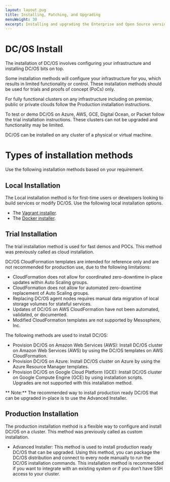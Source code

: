 ```yaml
---
layout: layout.pug
title: Installing, Patching, and Upgrading
menuWeight: 30
excerpt: Installing and upgrading the Enterprise and Open Source versions of DC/OS
---
```


# DC/OS Install

The installation of DC/OS involves configuring your infrastructure and installing DC/OS bits on top.

Some installation methods will configure your infrastructure for you, which results in limited functionality or control. These installation methods should be used for trials and proofs of concept (PoCs) only. 

For fully functional clusters on any infrastructure including on premise, public or private clouds follow the Production installation instructions.

To test or demo DC/OS on Azure, AWS, GCE, Digital Ocean, or Packet follow the trial installation instructions. These clusters can not be upgraded and functionality may be limited. 

DC/OS can be installed on any cluster of a physical or virtual machine. 

# Types of installation methods

Use the following installation methods based on your requirement.

## Local Installation
The Local installation method is for first-time users or developers looking to build services or modify DC/OS. 
Use the following local installation options.
- The [Vagrant installer](https://github.com/dcos/dcos-vagrant/). 
- The [Docker installer](https://github.com/dcos/dcos-docker/).
 
## Trial  Installation 
The trial installation method is used for fast demos and POCs. This method was previously called as cloud installation.

DC/OS CloudFormation templates are intended for reference only and are not recommended for production use, due to the following limitations:
- CloudFormation does not allow for coordinated zero-downtime in-place updates within Auto Scaling groups.
- CloudFormation does not allow for automated zero-downtime replacement of Auto Scaling groups.
- Replacing DC/OS agent nodes requires manual data migration of local storage volumes for stateful services.
- Updates of DC/OS on AWS CloudFormation have not been automated, validated, or documented.
- Modified CloudFormation templates are not supported by Mesosphere, Inc.

The following methods are used to install DC/OS:
- Provision DC/OS on Amazon Web Services (AWS): Install DC/OS cluster on Amazon Web Services (AWS) by using the DC/OS templates on AWS CloudFormation. 
- Provision DC/OS on Azure: Install DC/OS cluster on Azure by using the Azure Resource Manager templates.
- Provision DC/OS on Google Cloud Platform (GCE): Install DC/OS cluster on Google Compute Engine (GCE) by using installation scripts. Upgrades are not supported with this installation method.
 
 ** Note:** The recommended way to install production ready DC/OS that can be upgraded in-place is to use the Advanced Installer.

## Production Installation
The production installation method is a flexible way to configure and install DC/OS on a cluster. This method was previously called as custom installation.
 
- Advanced Installer: This method is used to install production ready DC/OS that can be upgraded. Using this method, you can package the DC/OS distribution and connect to every node manually to run the DC/OS installation commands. This installation method is recommended if you want to integrate with an existing system or if you don’t have SSH access to your cluster.
